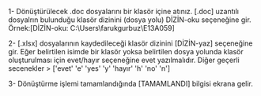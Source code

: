 
1- Dönüştürülecek .doc dosyalarını bir klasör içine atınız. [.doc] uzantılı dosyalrın bulunduğu klasör dizinini (dosya yolu) DİZİN-oku seçeneğine gir. Örnek:[DİZİN-oku: C:\Users\farukgurbuz\E13A059]

2- [.xlsx] dosyalarının kaydedileceği klasör dizinini [DİZİN-yaz] seçeneğine gir. Eğer belirtilen isimde bir klasör yoksa belirtilen dosya yolunda klasör oluşturulması için evet/hayır seçeneğine evet yazılmalıdır. Diğer geçerli secenekler > ['evet' 'e' 'yes' 'y' 'hayır' 'h' 'no' 'n']

3- Dönüştürme işlemi tamamlandığında [TAMAMLANDI] bilgisi ekrana gelir.


